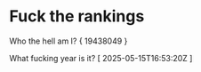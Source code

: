# Fuck the rankings

Who the hell am I?
{ 19438049 }

What fucking year is it?
[ 2025-05-15T16:53:20Z ]
